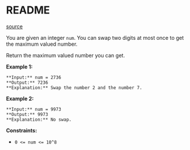 # README #
[source](https://leetcode.com/problems/maximum-swap/)

You are given an integer `num`. You can swap two digits at most once to get the maximum valued number.

Return the maximum valued number you can get.


**Example 1:**

```
**Input:** num = 2736
**Output:** 7236
**Explanation:** Swap the number 2 and the number 7.
```

**Example 2:**

```
**Input:** num = 9973
**Output:** 9973
**Explanation:** No swap.
```


**Constraints:**


+ `0 <= num <= 10^8`


